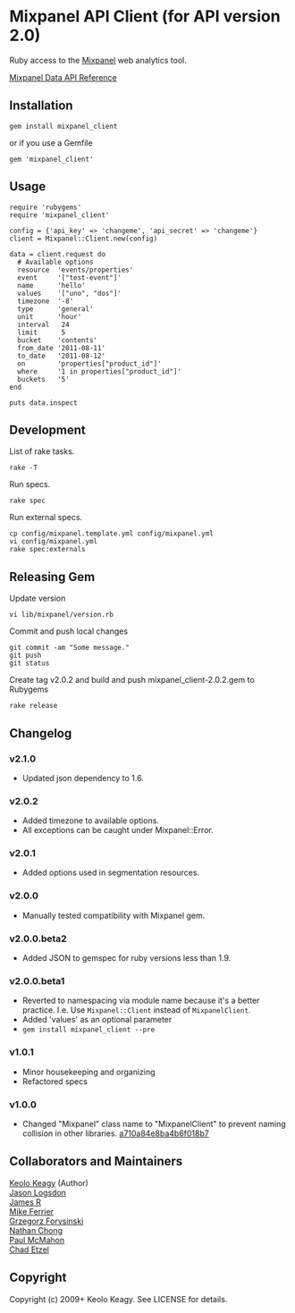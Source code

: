 # Mixpanel API Client (for API version 2.0)

Ruby access to the [Mixpanel](http://mixpanel.com/) web analytics tool.

[Mixpanel Data API Reference](http://mixpanel.com/api/docs/guides/api/v2)

## Installation

    gem install mixpanel_client
    
or if you use a Gemfile

    gem 'mixpanel_client'

## Usage

    require 'rubygems'
    require 'mixpanel_client'

    config = {'api_key' => 'changeme', 'api_secret' => 'changeme'}
    client = Mixpanel::Client.new(config)

    data = client.request do
      # Available options
      resource  'events/properties'
      event     '["test-event"]'
      name      'hello'
      values    '["uno", "dos"]'
      timezone  '-8'
      type      'general'
      unit      'hour'
      interval   24
      limit      5
      bucket    'contents'
      from_date '2011-08-11'
      to_date   '2011-08-12'
      on        'properties["product_id"]'
      where     '1 in properties["product_id"]'
      buckets   '5'
    end

    puts data.inspect

## Development
List of rake tasks.

    rake -T

Run specs.

    rake spec

Run external specs.

    cp config/mixpanel.template.yml config/mixpanel.yml
    vi config/mixpanel.yml
    rake spec:externals

## Releasing Gem
Update version
  
    vi lib/mixpanel/version.rb

Commit and push local changes
    
    git commit -am "Some message."
    git push
    git status

Create tag v2.0.2 and build and push mixpanel_client-2.0.2.gem to Rubygems
  
    rake release


## Changelog

### v2.1.0
 * Updated json dependency to 1.6.

### v2.0.2
 * Added timezone to available options.
 * All exceptions can be caught under Mixpanel::Error.

### v2.0.1
 * Added options used in segmentation resources.

### v2.0.0
 * Manually tested compatibility with Mixpanel gem. 

### v2.0.0.beta2
 * Added JSON to gemspec for ruby versions less than 1.9.

### v2.0.0.beta1
 * Reverted to namespacing via module name because it's a better practice.
   I.e. Use `Mixpanel::Client` instead of `MixpanelClient`.
 * Added 'values' as an optional parameter
 * `gem install mixpanel_client --pre`

### v1.0.1
 * Minor housekeeping and organizing
 * Refactored specs

### v1.0.0
 * Changed "Mixpanel" class name to "MixpanelClient" to prevent naming collision in other 
   libraries. [a710a84e8ba4b6f018b7](https://github.com/keolo/mixpanel_client/commit/a710a84e8ba4b6f018b7404ab9fabc8f08b4a4f3)

## Collaborators and Maintainers
[Keolo Keagy](http://github.com/keolo) (Author)  
[Jason Logsdon](https://github.com/jasonlogsdon)  
[James R](https://github.com/Cev)  
[Mike Ferrier](http://github.com/mferrier)  
[Grzegorz Forysinski](http://github.com/railwaymen)  
[Nathan Chong](http://github.com/paramaw)  
[Paul McMahon](http://github.com/pwim)  
[Chad Etzel](http://github.com/jazzychad)

## Copyright

Copyright (c) 2009+ Keolo Keagy. See LICENSE for details.
